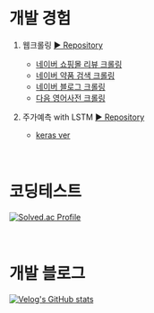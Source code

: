 # 개발 경험
1. 웹크롤링 [▶ Repository](https://github.com/Xenrose/web-crawling)
   * [네이버 쇼핑몰 리뷰 크롤링](https://github.com/Xenrose/web-crawling/tree/main/naver_shopping_review)
   * [네이버 약품 검색 크롤링](https://github.com/Xenrose/web-crawling/tree/main/naver_pill_crawling)
   * [네이버 블로그 크롤링](https://github.com/Xenrose/web-crawling/tree/main/naver_blog_crawler)
   * [다음 영어사전 크롤링](https://github.com/Xenrose/web-crawling/tree/main/phonetic_alphabet)


2. 주가예측 with LSTM  [▶ Repository](https://github.com/Xenrose/my_project/tree/main/LSTM_stock_price_prediction)
   * [keras ver](https://github.com/Xenrose/my_project/tree/main/LSTM_stock_price_prediction/tensorflow)

<br>

# 코딩테스트
[![Solved.ac Profile](http://mazassumnida.wtf/api/v2/generate_badge?boj=penrose)](https://solved.ac/penrose/)

<br>

# 개발 블로그
[![Velog's GitHub stats](https://velog-readme-stats.vercel.app/api?name=xenrose)](https://velog.io/@xenrose)

